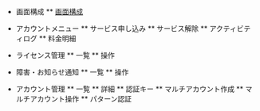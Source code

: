 * 画面構成
** [画面構成](control-panel-overview.md)

* アカウントメニュー
** サービス申し込み
** サービス解除
** アクティビティログ
** 料金明細

* ライセンス管理
** 一覧
** 操作

* 障害・お知らせ通知
** 一覧
** 操作

* アカウント管理
** 一覧
** 詳細
** 認証キー
** マルチアカウント作成
** マルチアカウント操作
** パターン認証